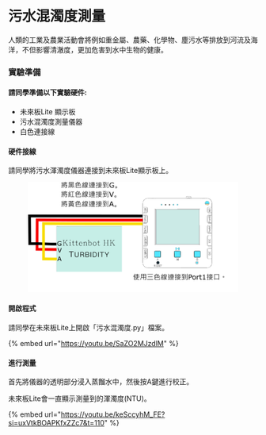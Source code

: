 # 污水混濁度測量

人類的工業及農業活動會將例如重金屬、農藥、化學物、塵污水等排放到河流及海洋，不但影響清澈度，更加危害到水中生物的健康。

### 實驗準備

#### 請同學準備以下實驗硬件:

* 未來板Lite 顯示板
* 污水混濁度測量儀器
* 白色連接線

#### 硬件接線

請同學將污水渾濁度儀器連接到未來板Lite顯示板上。

<figure><img src="../.gitbook/assets/turbidity_wiring.png" alt=""><figcaption></figcaption></figure>

#### 開啟程式

請同學在未來板Lite上開啟「污水混濁度.py」檔案。

{% embed url="https://youtu.be/SaZO2MJzdlM" %}

#### 進行測量

首先將儀器的透明部分浸入蒸餾水中，然後按A鍵進行校正。

未來板Lite會一直顯示測量到的渾濁度(NTU)。

{% embed url="https://youtu.be/keSccyhM_FE?si=uxVtkBOAPKfxZZc7&t=110" %}

